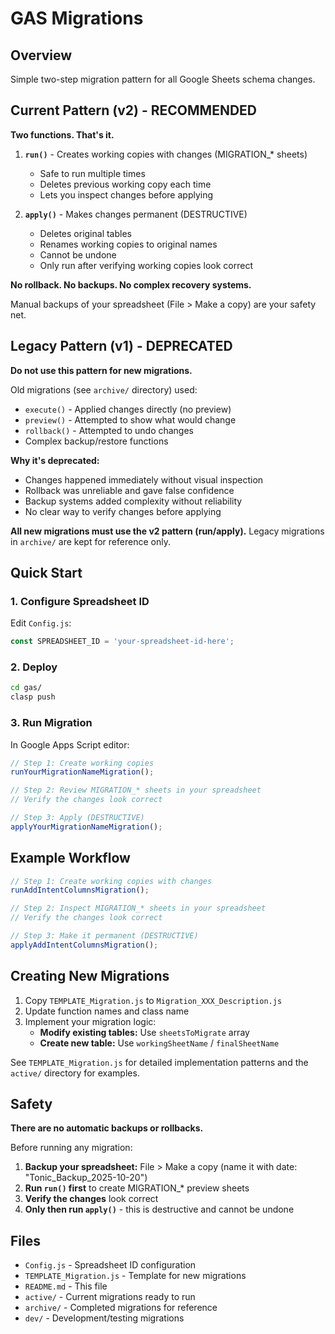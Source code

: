 # GAS Migrations

## Overview

Simple two-step migration pattern for all Google Sheets schema changes.

## Current Pattern (v2) - RECOMMENDED

**Two functions. That's it.**

1. **`run()`** - Creates working copies with changes (MIGRATION\_\* sheets)
   - Safe to run multiple times
   - Deletes previous working copy each time
   - Lets you inspect changes before applying

2. **`apply()`** - Makes changes permanent (DESTRUCTIVE)
   - Deletes original tables
   - Renames working copies to original names
   - Cannot be undone
   - Only run after verifying working copies look correct

**No rollback. No backups. No complex recovery systems.**

Manual backups of your spreadsheet (File > Make a copy) are your safety net.

## Legacy Pattern (v1) - DEPRECATED

**Do not use this pattern for new migrations.**

Old migrations (see `archive/` directory) used:
- `execute()` - Applied changes directly (no preview)
- `preview()` - Attempted to show what would change
- `rollback()` - Attempted to undo changes
- Complex backup/restore functions

**Why it's deprecated:**
- Changes happened immediately without visual inspection
- Rollback was unreliable and gave false confidence
- Backup systems added complexity without reliability
- No clear way to verify changes before applying

**All new migrations must use the v2 pattern (run/apply).** Legacy migrations in `archive/` are kept for reference only.

## Quick Start

### 1. Configure Spreadsheet ID

Edit `Config.js`:

```javascript
const SPREADSHEET_ID = 'your-spreadsheet-id-here';
```

### 2. Deploy

```bash
cd gas/
clasp push
```

### 3. Run Migration

In Google Apps Script editor:

```javascript
// Step 1: Create working copies
runYourMigrationNameMigration();

// Step 2: Review MIGRATION_* sheets in your spreadsheet
// Verify the changes look correct

// Step 3: Apply (DESTRUCTIVE)
applyYourMigrationNameMigration();
```

## Example Workflow

```javascript
// Step 1: Create working copies with changes
runAddIntentColumnsMigration();

// Step 2: Inspect MIGRATION_* sheets in your spreadsheet
// Verify the changes look correct

// Step 3: Make it permanent (DESTRUCTIVE)
applyAddIntentColumnsMigration();
```

## Creating New Migrations

1. Copy `TEMPLATE_Migration.js` to `Migration_XXX_Description.js`
2. Update function names and class name
3. Implement your migration logic:
   - **Modify existing tables:** Use `sheetsToMigrate` array
   - **Create new table:** Use `workingSheetName` / `finalSheetName`

See `TEMPLATE_Migration.js` for detailed implementation patterns and the `active/` directory for examples.

## Safety

**There are no automatic backups or rollbacks.**

Before running any migration:

1. **Backup your spreadsheet:** File > Make a copy (name it with date: "Tonic_Backup_2025-10-20")
2. **Run `run()` first** to create MIGRATION\_\* preview sheets
3. **Verify the changes** look correct
4. **Only then run `apply()`** - this is destructive and cannot be undone

## Files

- `Config.js` - Spreadsheet ID configuration
- `TEMPLATE_Migration.js` - Template for new migrations
- `README.md` - This file
- `active/` - Current migrations ready to run
- `archive/` - Completed migrations for reference
- `dev/` - Development/testing migrations
